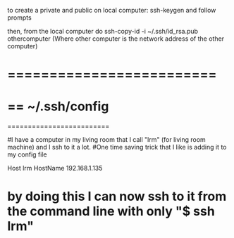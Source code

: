to create a private and public on local computer:
    ssh-keygen and follow prompts

then, from the local computer do
    ssh-copy-id -i ~/.ssh/id_rsa.pub othercomputer
        (Where other computer is the network address of the other computer)

=========================
==
==  ~/.ssh/config
==
=========================

#I have a computer in my living room that I call "lrm" (for living room machine) and I ssh to it a lot. 
#One time saving trick that I like is adding it to my config file

Host lrm
     HostName 192.168.1.135

# by doing this I can now ssh to it from the command line with only "$ ssh lrm"
